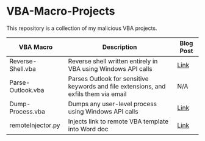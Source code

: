 # VBA-Macro-Projects
This repository is a collection of my malicious VBA projects.

| VBA Macro | Description | Blog Post |
| --------- | ----------- | --------- |
| Reverse-Shell.vba | Reverse shell written entirely in VBA using Windows API calls | [Link](https://john-woodman.com/research/malicious-vba-macros-trials-tribulations/) |
| Parse-Outlook.vba | Parses Outlook for sensitive keywords and file extensions, and exfils them via email | N/A |
| Dump-Process.vba | Dumps any user-level process using Windows API calls | [Link](https://john-woodman.com/research/malicious-vba-macros-trials-tribulations/) |
| remoteInjector.py | Injects link to remote VBA template into Word doc | [Link](http://john-woodman.com/posts/VBA-Macro-Remote-Template-Injection/) |
